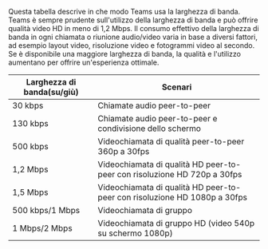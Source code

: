 Questa tabella descrive in che modo Teams usa la larghezza di banda. Teams è sempre prudente sull'utilizzo della larghezza di banda e può offrire qualità video HD in meno di 1,2 Mbps. Il consumo effettivo della larghezza di banda in ogni chiamata o riunione audio/video varia in base a diversi fattori, ad esempio layout video, risoluzione video e fotogrammi video al secondo. Se è disponibile una maggiore larghezza di banda, la qualità e l'utilizzo aumentano per offrire un'esperienza ottimale.


|Larghezza di banda(su/giù) |Scenari |
|---|---|
|30 kbps |Chiamate audio peer-to-peer |
|130 kbps |Chiamate audio peer-to-peer e condivisione dello schermo |
|500 kbps |Videochiamata di qualità peer-to-peer 360p a 30fps |
|1,2 Mbps |Videochiamata di qualità HD peer-to-peer con risoluzione HD 720p a 30fps |
|1,5 Mbps |Videochiamata di qualità HD peer-to-peer con risoluzione HD 1080p a 30fps |
|500 kbps/1 Mbps |Videochiamata di gruppo |
|1 Mbps/2 Mbps |Videochiamata di gruppo HD (video 540p su schermo 1080p) |
